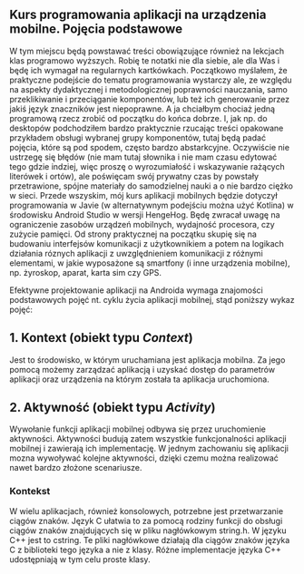 ## Kurs programowania aplikacji na urządzenia mobilne. Pojęcia podstawowe

W tym miejscu będą powstawać treści obowiązujące również na lekcjach klas programowo wyższych. Robię te notatki nie dla siebie, ale dla Was i będę ich wymagał na regularnych kartkówkach. Początkowo myślałem, że praktyczne podejście do tematu programowania wystarczy ale, ze względu na aspekty dydaktycznej i metodologicznej  poprawności nauczania, samo przeklikiwanie i przeciąganie komponentów, lub też ich generowanie przez jakiś język znaczników jest niepoprawne. A ja chciałbym chociaż jedną programową rzecz zrobić od początku do końca dobrze. I, jak np. do desktopów podchodziłem bardzo praktycznie rzucając treści opakowane przykładem obsługi wybranej grupy komponentów, tutaj będą padać pojęcia, które są pod spodem, często bardzo abstarkcyjne. Oczywiście nie ustrzegę się błędów (nie mam tutaj słownika i nie mam czasu edytować tego gdzie indziej, więc proszę o wyrozumiałość i wskazywanie rażących literówek i ortów), ale poświęcam swój prywatny czas by powstały przetrawione, spójne materiały do samodzielnej nauki a o nie bardzo ciężko w sieci.
Przede wszyskim, mój kurs aplikacji mobilnych będzie dotyczył programowania w Javie (w alternatywnym podejściu można użyć Kotlina) w środowisku Android Studio w wersji HengeHog. Będę zwracał uwagę na ograniczenie zasobów urządzeń mobilnych, wydajność procesora, czy zużycie pamięci. Od strony praktycznej na początku skupię się na budowaniu interfejsów komunikacji z użytkownikiem a potem na logikach działania róznych aplikacji z uwzględnieniem komunikacji z różnymi elementami, w jakie wyposażone są smartfony (i inne urządzenia mobilne), np. żyroskop, aparat, karta sim czy GPS.

Efektywne projektowanie aplikacji na Androida wymaga znajomości podstawowych pojęć nt. cyklu życia aplikacji mobilnej, stąd poniższy wykaz pojęć:

## 1. Kontext (obiekt typu _Context_) 
Jest to środowisko, w którym uruchamiana jest aplikacja mobilna. Za jego pomocą możemy zarządzać aplikacją i uzyskać dostęp do parametrów aplikacji oraz urządzenia na którym została ta aplikacja uruchomiona.

## 2. Aktywność (obiekt typu _Activity_) 
Wywołanie funkcji aplikacji mobilnej odbywa się przez uruchomienie aktywności. Aktywności budują zatem wszystkie funkcjonalności aplikacji mobilnej i zawierają ich implementację. W jednym zachowaniu się aplikacji mozna wywoływać kolejne aktywności, dzięki czemu można realizować nawet bardzo złożone scenariusze.

### Kontekst

W wielu aplikacjach, również konsolowych, potrzebne jest przetwarzanie ciągów znaków.
Język C ułatwia to za pomocą rodziny funkcji do obsługi ciągów znaków znajdujących się w pliku nagłówkowym
string.h. W języku C++ jest to cstring. Te pliki nagłówkowe działają dla ciągów znaków języka C z biblioteki
tego języka a nie z klasy. Różne implementacje języka C++ udostępniają w tym celu proste klasy.
